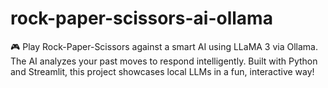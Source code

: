 # rock-paper-scissors-ai-ollama
🎮 Play Rock-Paper-Scissors against a smart AI using LLaMA 3 via Ollama. The AI analyzes your past moves to respond intelligently. Built with Python and Streamlit, this project showcases local LLMs in a fun, interactive way!
